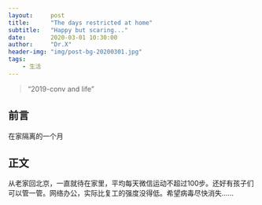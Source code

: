 ```yaml
---
layout:     post
title:      "The days restricted at home"
subtitle:   "Happy but scaring..."
date:       2020-03-01 10:30:00
author:     "Dr.X"
header-img: "img/post-bg-20200301.jpg"
tags:
    - 生活
---
```


> “2019-conv and life”


## 前言

在家隔离的一个月

## 正文

从老家回北京，一直就待在家里，平均每天微信运动不超过100步。还好有孩子们可以管一管。网络办公，实际比复工的强度没得低。希望病毒尽快消失......
